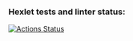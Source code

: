 ### Hexlet tests and linter status:
[![Actions Status](https://github.com/devbulygin/java-project-78/workflows/hexlet-check/badge.svg)](https://github.com/devbulygin/java-project-78/actions)